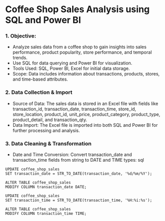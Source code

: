 # Coffee Shop Sales Analysis using SQL and Power BI
  
### 1. Objective:
- Analyze sales data from a coffee shop to gain insights into sales performance, product popularity, store performance, and temporal trends.
- Use SQL for data querying and Power BI for visualization.
- Tools Used: SQL, Power BI, Excel for initial data storage.
- Scope: Data includes information about transactions, products, stores, and time-based attributes.
### 2. Data Collection & Import
- Source of Data:
The sales data is stored in an Excel file with fields like transaction_id, transaction_date, transaction_time, store_id, store_location, product_id, unit_price, product_category, product_type, product_detail, and transaction_qty.
- Data Import:
The Excel file is imported into both SQL and Power BI for further processing and analysis.
### 3. Data Cleaning & Transformation
- Date and Time Conversion: Convert transaction_date and transaction_time fields from string to DATE and TIME types:
sql
```
UPDATE coffee_shop_sales 
SET transaction_date = STR_TO_DATE(transaction_date, '%d/%m/%Y');

ALTER TABLE coffee_shop_sales
MODIFY COLUMN transaction_date DATE;

UPDATE coffee_shop_sales 
SET transaction_time = STR_TO_DATE(transaction_time, '%H:%i:%s');

ALTER TABLE coffee_shop_sales
MODIFY COLUMN transaction_time TIME;
```
